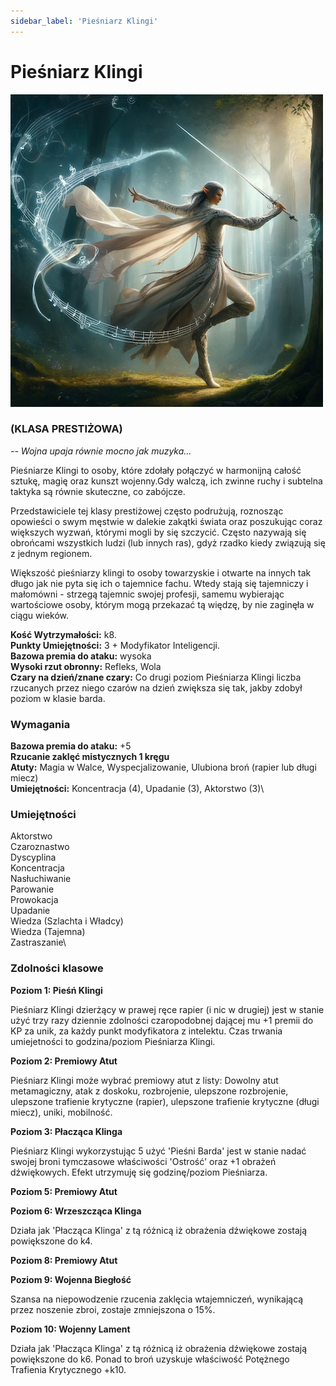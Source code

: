 ```yaml
---
sidebar_label: 'Pieśniarz Klingi'
---
```



# Pieśniarz Klingi

![pieśniarz klingi](../../static/img/wiki/wiki-klasy/piesniarz-klingi.png)

### (KLASA PRESTIŻOWA)
*-- Wojna upaja równie mocno jak muzyka...*

Pieśniarze Klingi to osoby, które zdołały połączyć w harmonijną całość sztukę, magię oraz kunszt wojenny.Gdy walczą, ich zwinne ruchy i subtelna taktyka są równie skuteczne, co zabójcze.

Przedstawiciele tej klasy prestiżowej często podrużują, roznosząc opowieści o swym męstwie w dalekie zakątki świata oraz poszukując coraz większych wyzwań, którymi mogli by się szczycić. Często nazywają się obrońcami wszystkich ludzi (lub innych ras), gdyż rzadko kiedy związują się z jednym regionem.

Większość pieśniarzy klingi to osoby towarzyskie i otwarte na innych tak długo jak nie pyta się ich o tajemnice fachu. Wtedy stają się tajemniczy i małomówni - strzegą tajemnic swojej profesji, samemu wybierając wartościowe osoby, którym mogą przekazać tą więdzę, by nie zaginęła w ciągu wieków.

**Kość Wytrzymałości:** k8.\
**Punkty Umiejętności:** 3 + Modyfikator Inteligencji.\
**Bazowa premia do ataku:** wysoka\
**Wysoki rzut obronny:** Refleks, Wola\
**Czary na dzień/znane czary:** Co drugi poziom Pieśniarza Klingi liczba rzucanych przez niego czarów na dzień zwiększa się tak, jakby zdobył poziom w klasie barda.

### Wymagania
**Bazowa premia do ataku:** +5\
**Rzucanie zaklęć mistycznych 1 kręgu**\
**Atuty:** Magia w Walce, Wyspecjalizowanie, Ulubiona broń (rapier lub długi miecz)\
**Umiejętności:** Koncentracja (4), Upadanie (3), Aktorstwo (3)\


### Umiejętności
Aktorstwo\
Czaroznastwo\
Dyscyplina\
Koncentracja\
Nasłuchiwanie\
Parowanie\
Prowokacja\
Upadanie\
Wiedza (Szlachta i Władcy)\
Wiedza (Tajemna)\
Zastraszanie\

### Zdolności klasowe

**Poziom 1: Pieśń Klingi**

Pieśniarz Klingi dzierżący w prawej ręce rapier (i nic w drugiej) jest w stanie użyć trzy razy dziennie zdolności czaropodobnej dającej mu +1 premii do KP za unik, za każdy punkt modyfikatora z intelektu. Czas trwania umiejetności to godzina/poziom Pieśniarza Klingi.

**Poziom 2: Premiowy Atut**

Pieśniarz Klingi może wybrać premiowy atut z listy: Dowolny atut metamagiczny, atak z doskoku, rozbrojenie, ulepszone rozbrojenie, ulepszone trafienie krytyczne (rapier), ulepszone trafienie krytyczne (długi miecz), uniki, mobilność.

**Poziom 3: Płacząca Klinga**

Pieśniarz Klingi wykorzystując 5 użyć 'Pieśni Barda' jest w stanie nadać swojej broni tymczasowe właściwości 'Ostrość' oraz +1 obrażeń dźwiękowych. Efekt utrzymuję się godzinę/poziom Pieśniarza.

**Poziom 5: Premiowy Atut**

**Poziom 6: Wrzeszcząca Klinga**

Działa jak 'Płacząca Klinga' z tą różnicą iż obrażenia dźwiękowe zostają powiększone do k4.

**Poziom 8: Premiowy Atut**

**Poziom 9: Wojenna Biegłość**

Szansa na niepowodzenie rzucenia zaklęcia wtajemniczeń, wynikającą przez noszenie zbroi, zostaje zmniejszona o 15%.

**Poziom 10: Wojenny Lament**

Działa jak 'Płacząca Klinga' z tą różnicą iż obrażenia dźwiękowe zostają powiększone do k6. Ponad to broń uzyskuje właściwość Potężnego Trafienia Krytycznego +k10.